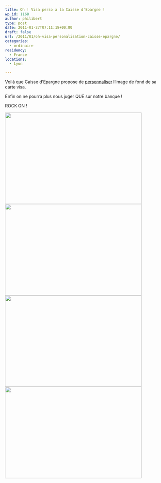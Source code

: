 ```yaml
---
title: Oh ! Visa perso a la Caisse d’Epargne !
wp_id: 1168
author: philibert
type: post
date: 2011-01-27T07:11:18+00:00
draft: false
url: /2011/01/oh-visa-personalisation-caisse-epargne/
categories:
  - ordinaire
residency:
  - France
locations:
  - Lyon

---
```

Voilà que Caisse d&rsquo;Epargne propose de [personnaliser][1] l&rsquo;image de fond de sa carte visa.

Enfin on ne pourra plus nous juger QUE sur notre banque !
  
ROCK ON !

<img class="alignnone size-full wp-image-1169" title="benmerde-visa-03" src="/uploads/2011/01/benmerde-visa-03.png" alt="" width="450" height="301" />

<img class="alignnone size-full wp-image-1169" title="benmerde-visa-01" src="/uploads/2011/01/benmerde-visa-01.png" alt="" width="450" height="301" srcset="/uploads/2011/01/benmerde-visa-01.png 450w, /uploads/2011/01/benmerde-visa-01-300x200.png 300w" sizes="(max-width: 450px) 100vw, 450px" />

<img class="alignnone size-full wp-image-1169" title="benmerde-visa-02" src="/uploads/2011/01/benmerde-visa-02.png" alt="" width="450" height="301" />

<img class="alignnone size-full wp-image-1169" title="benmerde-visa-04" src="/uploads/2011/01/benmerde-visa-04.png" alt="" width="450" height="301" />

 [1]: http://www.google.fr/url?sa=t&source=web&cd=1&ved=0CBgQFjAA&url=http%3A%2F%2Fwww.bpce.fr%2Fcontent%2Fdownload%2F2950%2F24152%2Fversion%2F1%2Ffile%2FCP%2Bcartes%2Bvisuel%2BCaisse%2Bd'Epargne%2B07072010.PDF&ei=VSxATeqOPIeU4Abat5nNAg&usg=AFQjCNECkHC25Fn_zwyTcQrD6SK-4Tg6IA